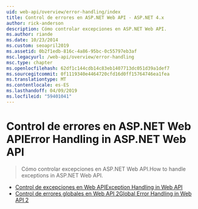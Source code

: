 ```yaml
---
uid: web-api/overview/error-handling/index
title: Control de errores en ASP.NET Web API - ASP.NET 4.x
author: rick-anderson
description: Cómo controlar excepciones en ASP.NET Web API.
ms.author: riande
ms.date: 10/23/2014
ms.custom: seoapril2019
ms.assetid: 0b2f1edb-816c-4a86-95bc-0c55797eb3af
msc.legacyurl: /web-api/overview/error-handling
msc.type: chapter
ms.openlocfilehash: 62df1c144cdb14c83eb1407713dc051d39a1def7
ms.sourcegitcommit: 0f1119340e4464720cfd16d0ff15764746ea1fea
ms.translationtype: MT
ms.contentlocale: es-ES
ms.lasthandoff: 04/09/2019
ms.locfileid: "59401041"
---
```

# <a name="error-handling-in-aspnet-web-api"></a><span data-ttu-id="50cac-103">Control de errores en ASP.NET Web API</span><span class="sxs-lookup"><span data-stu-id="50cac-103">Error Handling in ASP.NET Web API</span></span>

> <span data-ttu-id="50cac-104">Cómo controlar excepciones en ASP.NET Web API.</span><span class="sxs-lookup"><span data-stu-id="50cac-104">How to handle exceptions in ASP.NET Web API.</span></span>


- [<span data-ttu-id="50cac-105">Control de excepciones en Web API</span><span class="sxs-lookup"><span data-stu-id="50cac-105">Exception Handling in Web API</span></span>](exception-handling.md)
- [<span data-ttu-id="50cac-106">Control de errores globales en Web API 2</span><span class="sxs-lookup"><span data-stu-id="50cac-106">Global Error Handling in Web API 2</span></span>](web-api-global-error-handling.md)
